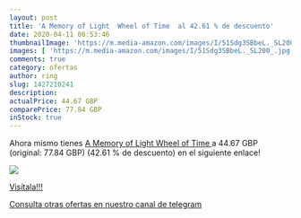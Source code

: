 ```yaml
---
layout: post
title: 'A Memory of Light  Wheel of Time  al 42.61 % de descuento'
date: 2020-04-11 06:53:46
thumbnailImage: 'https://m.media-amazon.com/images/I/51Sdg3SBbeL._SL200_.jpg'
images: [ 'https://m.media-amazon.com/images/I/51Sdg3SBbeL._SL200_.jpg' ]
comments: true
category: ofertas
author: ring
slug: 1427210241
description:
actualPrice: 44.67 GBP
comparePrice: 77.84 GBP
inStock: true
---
```


Ahora mismo tienes [A Memory of Light  Wheel of Time ](https://www.amazon.com/dp/1427210241/?tag=redken08-20) a 44.67 GBP (original: 77.84 GBP) (42.61 %  de descuento) en el siguiente enlace!

[![](https://m.media-amazon.com/images/I/51Sdg3SBbeL._SL200_.jpg)](https://www.amazon.com/dp/1427210241/?tag=redken08-20)

[Visítala!!!](https://www.amazon.com/dp/1427210241/?tag=redken08-20)

[Consulta otras ofertas en nuestro canal de telegram](https://t.me/s/ofertas25)
